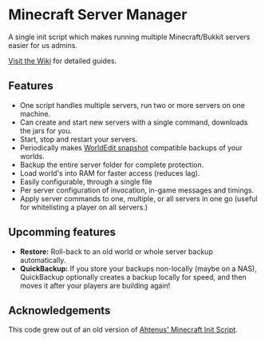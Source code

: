 # Minecraft Server Manager

A single init script which makes running multiple Minecraft/Bukkit servers easier for us admins.

[Visit the Wiki][wiki] for detailed guides.

## Features

* One script handles multiple servers, run two or more servers on one machine.
* Can create and start new servers with a single command, downloads the jars for you.
* Start, stop and restart your servers.
* Periodically makes [WorldEdit snapshot][we-snapshot] compatible backups of your worlds.
* Backup the entire server folder for complete protection.
* Load world's into RAM for faster access (reduces lag).
* Easily configurable, through a single file
* Per server configuration of invocation, in-game messages and timings.
* Apply server commands to one, multiple, or all servers in one go (useful for whitelisting a player on all servers.)

## Upcomming features

* **Restore:** Roll-back to an old world or whole server backup automatically.
* **QuickBackup:** If you store your backups non-locally (maybe on a NAS), QuickBackup optionally creates a backup locally for speed, and then moves it after your players are building again!

## Acknowledgements

This code grew out of an old version of [Ahtenus' Minecraft Init Script][ahtenus-minecraft-init].

[we-snapshot]: http://wiki.sk89q.com/wiki/WorldEdit/Snapshots
[ahtenus-minecraft-init]: https://github.com/Ahtenus/minecraft-init
[wiki]: https://github.com/marcuswhybrow/minecraft-server-manager/wiki